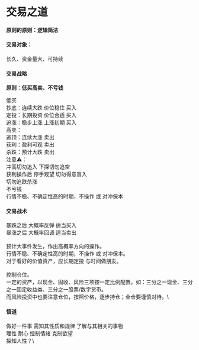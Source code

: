 # 交易之道

#### 原则的原则：逻辑简洁

#### 交易对象：

长久、资金量大、可持续

#### 交易战略

**原则：低买高卖、不亏钱**

低买\
抄底：连续大跌 价位稳住 买入\
定投：长期投资 价位合适 买入\
追涨：稳步上涨 上涨初期 买入\
高卖：\
逃顶：连续大涨 卖出\
获利：盈利可观 卖出\
杀跌：预计大跌 卖出\
注意⚠️：\
冲高切勿追入 下探切勿追空 \
获利操作后 停手观望 切勿得意盲入\
切勿追跌杀涨 \
不亏钱\
行情不稳、不确定性高的时期，不操作 或 对冲保本

#### 交易战术

暴跌之后 大概率反弹 适当买入\
暴涨之后 大概率回调 适当卖出\
\
预计大事件发生，作出高概率方向的操作。\
行情不稳、不确定性高的时期，不操作 或 对冲保本。\
对于看好的价值资产，应长期定投 与时间做朋友。\
\
控制仓位。\
一定的资产，以现金、固收、风险三项按一定比例配置。如：三分之一现金、三分之一固定收益类、三分之一股票/数字货币。\
而风险投资中也要注意仓位，按照价格，逐步持仓；全仓要谨慎对待。\


#### 悟道

做好一件事 需知其性质和规律 了解与其相关的事物\
理性 耐心 控制情绪 克制欲望\
探知人性？\

